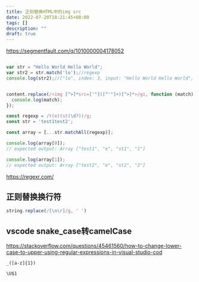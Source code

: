 ```yaml
---
title: 正则替换HTML中的img src
date: 2022-07-20T18:21:45+08:00
tags: []
description: ""
draft: true
---
```



https://segmentfault.com/q/1010000004178052

```js

var str = "Hello World Hello World";
var str2 = str.match('lo');//regexp
console.log(str2);//["lo", index: 3, input: "Hello World Hello World", groups: undefined]

```


```js

content.replace(/<img [^>]*src=['"]([^'"]+)[^>]*>/gi, function (match) {
  console.log(match);
});

```

```js
const regexp = /t(e)(st(\d?))/g;
const str = 'test1test2';

const array = [...str.matchAll(regexp)];

console.log(array[0]);
// expected output: Array ["test1", "e", "st1", "1"]

console.log(array[1]);
// expected output: Array ["test2", "e", "st2", "2"]

```

https://regexr.com/


## 正则替换换行符

```js
string.replace(/[\n\r]/g, ' ')
```



## vscode snake_case转camelCase


https://stackoverflow.com/questions/45461560/how-to-change-lower-case-to-upper-using-regular-expressions-in-visual-studio-cod

```
_([a-z]{1})

\U$1
```
